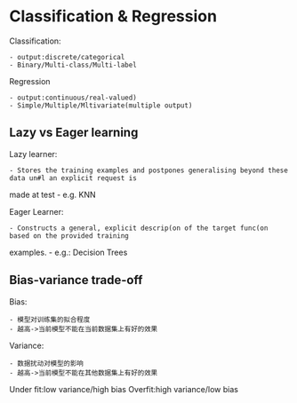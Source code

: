 # Classification & Regression

Classification: 

	- output:discrete/categorical
	- Binary/Multi-class/Multi-label

Regression

	- output:continuous/real-valued)
	- Simple/Multiple/Mltivariate(multiple output)

## Lazy vs Eager learning

Lazy learner:

	- Stores the training examples and postpones generalising beyond these data un#l an explicit request is
made at test
	- e.g. KNN

Eager Learner: 

	- Constructs a general, explicit descrip(on of the target func(on based on the provided training
examples.
	- e.g.: Decision Trees


## Bias-variance trade-off

Bias:

	- 模型对训练集的拟合程度
	- 越高->当前模型不能在当前数据集上有好的效果

Variance:

	- 数据扰动对模型的影响
	- 越高->当前模型不能在其他数据集上有好的效果

Under fit:low variance/high bias 
Overfit:high variance/low bias


